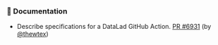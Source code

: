 ### 📝 Documentation

- Describe specifications for a DataLad GitHub Action.
  [PR #6931](https://github.com/datalad/datalad/pull/6931) (by [@thewtex](https://api.github.com/users/thewtex))
